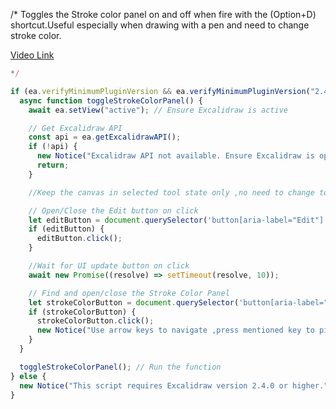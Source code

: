 /*
Toggles the Stroke color panel on and off when fire with the (Option+D) shortcut.Useful especially when drawing with a pen and need to change stroke color.

[Video Link](https://www.youtube.com/watch?v=vWigXs03XqU)

```javascript
*/

if (ea.verifyMinimumPluginVersion && ea.verifyMinimumPluginVersion("2.4.0")) {
  async function toggleStrokeColorPanel() {
    await ea.setView("active"); // Ensure Excalidraw is active

    // Get Excalidraw API
    const api = ea.getExcalidrawAPI();
    if (!api) {
      new Notice("Excalidraw API not available. Ensure Excalidraw is open.");
      return;
    }

    //Keep the canvas in selected tool state only ,no need to change tool

    // Open/Close the Edit button on click
    let editButton = document.querySelector('button[aria-label="Edit"]');
    if (editButton) {
      editButton.click();
    }

    //Wait for UI update button on click
    await new Promise((resolve) => setTimeout(resolve, 10));

    // Find and open/close the Stroke Color Panel
    let strokeColorButton = document.querySelector('button[aria-label="Stroke"], button[title="Show stroke color picker"]');
    if (strokeColorButton) {
      strokeColorButton.click();
      new Notice("Use arrow keys to navigate ,press mentioned key to pick a color ");
    }
  }

  toggleStrokeColorPanel(); // Run the function
} else {
  new Notice("This script requires Excalidraw version 2.4.0 or higher.");
}